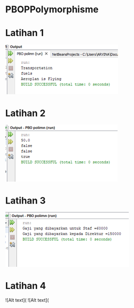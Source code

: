# PBOPPolymorphisme
# Latihan 1
![Alt text](https://github.com/arfinadevi28/PBOPPolymorphisme/blob/master/latrun1.PNG)

# Latihan 2
![Alt text](https://github.com/arfinadevi28/PBOPPolymorphisme/blob/master/latrun2.PNG)

# Latihan 3
![Alt text](https://github.com/arfinadevi28/PBOPPolymorphisme/blob/master/latrun3.PNG)

# Latihan 4
![Alt text](
![Alt text](
